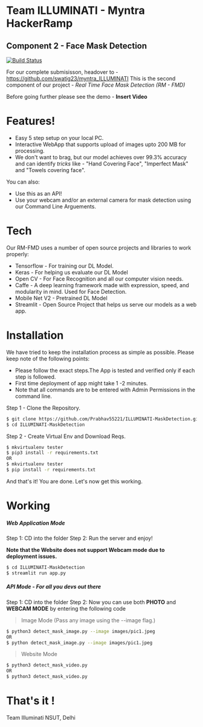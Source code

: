 # Team ILLUMINATI - Myntra HackerRamp
## Component 2 - Face Mask Detection
[![Build Status](https://travis-ci.org/joemccann/dillinger.svg?branch=master)](https://travis-ci.org/joemccann/dillinger)

For our complete submisisson, headover to - https://github.com/swatig23/myntra_ILLUMINATI
This is the second component of our project - *Real Time Face Mask Detection (RM - FMD)*

Before going further please see the demo - ____Insert Video____

# Features!

  - Easy 5 step setup on your local PC.
  - Interactive WebApp that supports upload of images upto 200 MB for processing.
  - We don't want to brag, but our model achieves over 99.3% accuracy and can identify *tricks* like - "Hand Covering Face", "Imperfect Mask" and "Towels covering
  face".

You can also:
  - Use this as an API!
  - Use your webcam and/or an external camera for mask detection using our Command Line Arguements.


# Tech

Our RM-FMD uses a number of open source projects and libraries to work properly:

* Tensorflow - For training our DL Model.
* Keras - For helping us evaluate our DL Model
* Open CV - For Face Recognition and all our computer vision needs.
* Caffe - A deep learning framework made with expression, speed, and modularity in mind. Used for Face Detection.
* Mobile Net V2 - Pretrained DL Model
* Streamlit - Open Source Project that helps us serve our models as a web app.

# Installation

We have tried to keep the installation process as simple as possible. Please keep note of the following points:

* Please follow the exact steps.The App is tested and verified only if each step is followed.
* First time deployment of app might take 1 -2 minutes.
* Note that all commands are to be entered with Admin Permissions in the command line.

Step 1 - Clone the Repository.
```sh
$ git clone https://github.com/Prabhav55221/ILLUMINATI-MaskDetection.git
$ cd ILLUMINATI-MaskDetection
```

Step 2 - Create Virtual Env and Download Reqs.
```sh
$ mkvirtualenv tester
$ pip3 install -r requirements.txt
OR
$ mkvirtualenv tester
$ pip install -r requirements.txt
```

And that's it! You are done. Let's now get this working.

# Working

##### Web Application Mode

Step 1: CD into the folder
Step 2: Run the server and enjoy!

__Note that the Website does not support Webcam mode due to deployment issues.__

```sh
$ cd ILLUMINATI-MaskDetection
$ streamlit run app.py
```

##### API Mode - For all you devs out there

Step 1: CD into the folder
Step 2: Now you can use both __PHOTO__ and __WEBCAM MODE__ by entering the following code

> Image Mode (Pass any image using the --image flag.)
```sh
$ python3 detect_mask_image.py --image images/pic1.jpeg
OR
$ python detect_mask_image.py --image images/pic1.jpeg
```

> Website Mode
```sh
$ python3 detect_mask_video.py 
OR
$ python3 detect_mask_video.py 
```

# That's it !

Team Illuminati
NSUT, Delhi
